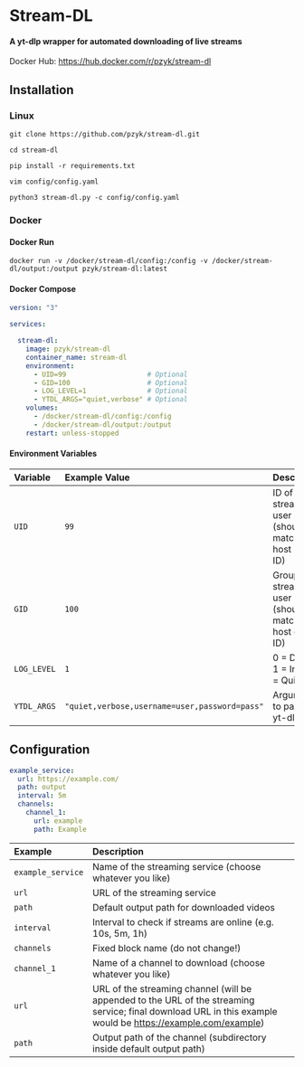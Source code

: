 # Stream-DL
#### A yt-dlp wrapper for automated downloading of live streams
Docker Hub: https://hub.docker.com/r/pzyk/stream-dl

## Installation

### Linux
```
git clone https://github.com/pzyk/stream-dl.git

cd stream-dl

pip install -r requirements.txt

vim config/config.yaml

python3 stream-dl.py -c config/config.yaml
```

### Docker
#### Docker Run
```
docker run -v /docker/stream-dl/config:/config -v /docker/stream-dl/output:/output pzyk/stream-dl:latest
```
#### Docker Compose
```yaml
version: "3"

services:

  stream-dl:
    image: pzyk/stream-dl
    container_name: stream-dl
    environment:
      - UID=99                    # Optional
      - GID=100                   # Optional
      - LOG_LEVEL=1               # Optional
      - YTDL_ARGS="quiet,verbose" # Optional
    volumes:
      - /docker/stream-dl/config:/config
      - /docker/stream-dl/output:/output
    restart: unless-stopped
```
#### Environment Variables
| Variable    | Example Value                                 | Description                                                  |
|:------------|:----------------------------------------------|:-------------------------------------------------------------|
| `UID`       | `99`                                          | ID of stream-dl user (should match your host user ID)        |
| `GID`       | `100`                                         | Group ID of stream-dl user (should match your host group ID) |
| `LOG_LEVEL` | `1`                                           | 0 = Debug, 1 = Info, 2 = Quiet                               |
| `YTDL_ARGS` | `"quiet,verbose,username=user,password=pass"` | Arguments to pass to yt-dlp                                  |

## Configuration
```yaml
example_service:
  url: https://example.com/
  path: output
  interval: 5m
  channels:
    channel_1:
      url: example
      path: Example
```
| Example           | Description                                                                                                                                                  |
|:------------------|:-------------------------------------------------------------------------------------------------------------------------------------------------------------|
| `example_service` | Name of the streaming service (choose whatever you like)                                                                                                     |
| `url`             | URL of the streaming service                                                                                                                                 |
| `path`            | Default output path for downloaded videos                                                                                                                    |
| `interval`        | Interval to check if streams are online (e.g. 10s, 5m, 1h)                                                                                                   |
| `channels`        | Fixed block name (do not change!)                                                                                                                            |
| `channel_1`       | Name of a channel to download (choose whatever you like)                                                                                                     |
| `url`             | URL of the streaming channel (will be appended to the URL of the streaming service; final download URL in this example would be https://example.com/example) |
| `path`            | Output path of the channel (subdirectory inside default output path)                                                                                         |
